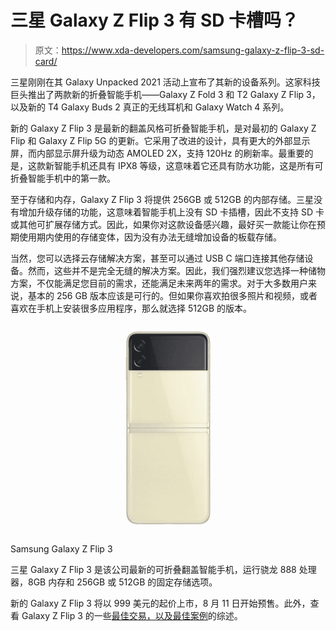 # 三星 Galaxy Z Flip 3 有 SD 卡槽吗？

> 原文：<https://www.xda-developers.com/samsung-galaxy-z-flip-3-sd-card/>

三星刚刚在其 Galaxy Unpacked 2021 活动上宣布了其新的设备系列。这家科技巨头推出了两款新的折叠智能手机——Galaxy Z Fold 3 和 T2 Galaxy Z Flip 3，以及新的 T4 Galaxy Buds 2 真正的无线耳机和 Galaxy Watch 4 系列。

新的 Galaxy Z Flip 3 是最新的翻盖风格可折叠智能手机，是对最初的 Galaxy Z Flip 和 Galaxy Z Flip 5G 的更新。它采用了改进的设计，具有更大的外部显示屏，而内部显示屏升级为动态 AMOLED 2X，支持 120Hz 的刷新率。最重要的是，这款新智能手机还具有 IPX8 等级，这意味着它还具有防水功能，这是所有可折叠智能手机中的第一款。

至于存储和内存，Galaxy Z Flip 3 将提供 256GB 或 512GB 的内部存储。三星没有增加升级存储的功能，这意味着智能手机上没有 SD 卡插槽，因此不支持 SD 卡或其他可扩展存储方式。因此，如果你对这款设备感兴趣，最好买一款能让你在预期使用期内使用的存储变体，因为没有办法无缝增加设备的板载存储。

当然，您可以选择云存储解决方案，甚至可以通过 USB C 端口连接其他存储设备。然而，这些并不是完全无缝的解决方案。因此，我们强烈建议您选择一种储物方案，不仅能满足您目前的需求，还能满足未来两年的需求。对于大多数用户来说，基本的 256 GB 版本应该是可行的。但如果你喜欢拍很多照片和视频，或者喜欢在手机上安装很多应用程序，那么就选择 512GB 的版本。

 <picture>![The new Galaxy Z Flip 3 is the latest foldable flip smartphone from Samsung powered by the Snapdragon 888 processor and features a larger outer display, IPX8 rating and various other upgrades.](img/4a418909e5dce564cd4a5ceb60e75f9b.png)</picture> 

Samsung Galaxy Z Flip 3

三星 Galaxy Z Flip 3 是该公司最新的可折叠翻盖智能手机，运行骁龙 888 处理器，8GB 内存和 256GB 或 512GB 的固定存储选项。

新的 Galaxy Z Flip 3 将以 999 美元的起价上市，8 月 11 日开始预售。此外，查看 Galaxy Z Flip 3 的一些[最佳交易，以及](https://www.xda-developers.com/best-galaxy-z-flip-3-deals/)[最佳案例](https://www.xda-developers.com/best-galaxy-z-flip-3-cases/)的综述。